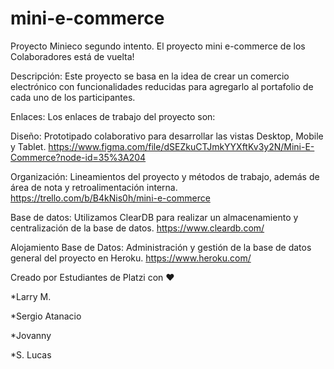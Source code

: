 # mini-e-commerce
Proyecto Minieco segundo intento. El proyecto mini e-commerce de los Colaboradores está de vuelta!

Descripción:
Este proyecto se basa en la idea de crear un comercio electrónico con funcionalidades reducidas para agregarlo al portafolio de cada uno de los participantes.

Enlaces:
Los enlaces de trabajo del proyecto son:

Diseño: Prototipado colaborativo para desarrollar las vistas Desktop, Mobile y Tablet.
https://www.figma.com/file/dSEZkuCTJmkYYXftKv3y2N/Mini-E-Commerce?node-id=35%3A204

Organización: Lineamientos del proyecto y métodos de trabajo, además de área de nota y retroalimentación interna.
https://trello.com/b/B4kNis0h/mini-e-commerce

Base de datos: Utilizamos ClearDB para realizar un almacenamiento y centralización de la base de datos.
https://www.cleardb.com/

Alojamiento Base de Datos: Administración y gestión de la base de datos general del proyecto en Heroku.
https://www.heroku.com/



Creado por Estudiantes de Platzi con ❤️

*Larry M.

*Sergio Atanacio

*Jovanny

*S. Lucas
